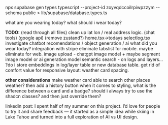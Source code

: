 npx supabase gen types typescript --project-id zoyvqdccoilrpiwpzzym --schema public > lib/supabase/database.types.ts

what are you wearing today?
what should i wear today?

**TODO:**
(read through all files) clean up lat lon / real address logic. (chat tools) (google api) (remove zustand?)
home.tsx->todays selectlog.tsx
investigate chatbot recomendations / object generation / ai what did you wear today?
integration with stripe
eliminate tabslist for mobile. maybe eliminate for web.
image upload - chatgpt image model + maybe segment image model or ai generation model
semantic search - on logs and layers... ?do i store embeddings in log/layer table or new database table.
get rid of comfort value
for responsive layout: weather card spacing. 


**other considerations**
make weather card able to search other places weather?
then add a history button
when it comes to styling, what is the difference between a card and a badge? should i always try to use the shadcn classes? and then just override them?


linkedin post:
I spent half of my summer on this project. I’d love for people to try it and share feedback — it started as a simple idea while skiing in Lake Tahoe and turned into a full exploration of AI vs UI design.